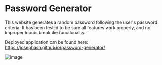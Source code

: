 # Password Generator

This website generates a random password following the user's password criteria. It has been tested to be sure all features work properly, and no improper inputs break the functionality.

Deployed application can be found here: https://josephash.github.io/password-generator/

![image](https://user-images.githubusercontent.com/32003932/220983272-5a897eb3-fe2a-4eef-9be0-49b4b29f2b50.png)
